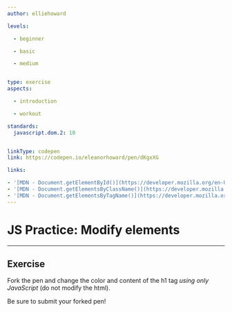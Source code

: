 ```yaml
---
author: elliehoward

levels:

  - beginner

  - basic

  - medium


type: exercise
aspects:

  - introduction

  - workout

standards:
  javascript.dom.2: 10


linkType: codepen
link: https://codepen.io/eleanorhoward/pen/dKgxXG

links:

- '[MDN - Document.getElementById()](https://developer.mozilla.org/en-US/docs/Web/API/Document/getElementById)'
- '[MDN - Document.getElementsByClassName()](https://developer.mozilla.org/en-US/docs/Web/API/Document/getElementsByClassName)'
- '[MDN - Document.getElementsByTagName()](https://developer.mozilla.org/en-US/docs/Web/API/Document/getElementsByTagName)'
---
```

# JS Practice: Modify elements
---

## Exercise


Fork the pen and change the color and content of the h1 tag _using only JavaScript_ (do not modify the html).

Be sure to submit your forked pen!
